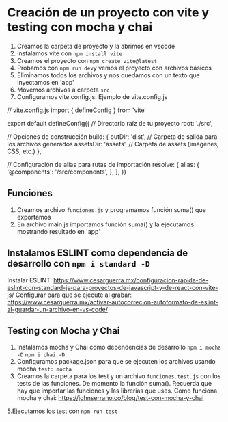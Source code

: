 # Creación de un proyecto con vite y testing con mocha y chai
1. Creamos la carpeta de proyecto y la abrimos en vscode
2. instalamos vite con `npm install vite`
3. Creamos el proyecto con `npm create vite@latest`
4. Probamos con `npm run dev`y vemos el proyecto con archivos básicos
5. Eliminamos todos los archivos y nos quedamos con un texto que inyectamos en 'app'
6. Movemos archivos a carpeta `src`
7. Configuramos vite.config.js:
   Ejemplo de vite.config.js

  // vite.config.js
import { defineConfig } from 'vite'

export default defineConfig({
  // Directorio raíz de tu proyecto
  root: './src',
  
  // Opciones de construcción
  build: {
    outDir: 'dist',  // Carpeta de salida para los archivos generados
    assetsDir: 'assets',  // Carpeta de assets (imágenes, CSS, etc.)
  },
  
  // Configuración de alias para rutas de importación
  resolve: {
    alias: {
      '@components': '/src/components',
    },
  },
})

## Funciones

1. Creamos archivo `funciones.js` y programamos función suma() que exportamos
2.  En archivo main.js importamos función suma() y la ejecutamos mostrando resultado en 'app'

## Instalamos ESLINT como dependencia de desarrollo con `npm i standard -D`
  Instalar ESLINT:
    https://www.cesarguerra.mx/configuracion-rapida-de-eslint-con-standard-js-para-proyectos-de-javascript-y-de-react-con-vite-js/
  Configurar para que se ejecute al grabar:
    https://www.cesarguerra.mx/activar-autocorrecion-autoformato-de-eslint-al-guardar-un-archivo-en-vs-code/
 
 ## Testing con Mocha y Chai
 1. Instalamos mocha y Chai como dependencias de desarrollo
 `npm i mocha -D`
 `npm i chai -D`
2. Configuramos package.json para que se ejecuten los archivos usando mocha `test: mocha`
3. Creamos la carpeta para los test y un archivo `funciones.test.js` con los tests de las funciones. De momento la función suma(). Recuerda que hay que importar las funciones y las librerias que uses.
  Como funciona mocha y chai: https://johnserrano.co/blog/test-con-mocha-y-chai

5.Ejecutamos los test con `npm run test` 